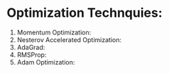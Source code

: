 # Optimization Technquies:

1. Momentum Optimization:
2. Nesterov Accelerated Optimization:
3. AdaGrad:
4. RMSProp:
5. Adam Optimization:

